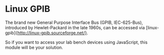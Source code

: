 # Linux GPIB

The brand new General Purpose Interface Bus (GPIB, IEC-625-Bus), introduced by Hewlet-Packard in the late 1960s, can be accessed via [linux-gpib]{http://linux-gpib.sourceforge.net/}.

So if you want to access your lab bench devices using JavaScript, this module will be your solution.


